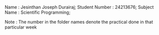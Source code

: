 Name            : Jesinthan Joseph Durairaj;
Student Number  : 24213676;
Subject Name    : Scientific Programming;

Note : The number in the folder names denote the practical done in that particular week

